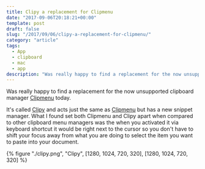 ```yaml
---
title: Clipy a replacement for Clipmenu
date: "2017-09-06T20:18:21+00:00"
template: post
draft: false
slug: "/2017/09/06/clipy-a-replacement-for-clipmenu/"
category: "article"
tags:
  - App
  - clipboard
  - mac
  - app
description: "Was really happy to find a replacement for the now unsupported clipboard manager Clipmenu today. It's called Clipy and acts just the same as Clipmenu but has a new snippet manager."
---
```


Was really happy to find a replacement for the now unsupported clipboard manager [Clipmenu](http://www.clipmenu.com/) today.

It's called [Clipy](https://clipy-app.com/) and acts just the same as [Clipmenu](http://www.clipmenu.com/) but has a new snippet manager. What I found set both Clipmenu and Clipy apart when compared to other clipboard menu managers was the when you activated it via keyboard shortcut it would be right next to the cursor so you don't have to shift your focus away from what you are doing to select the item you want to paste into your document.

{% figure "./clipy.png", "Clipy", [1280, 1024, 720, 320], [1280, 1024, 720, 320] %}

